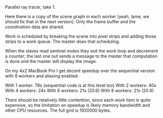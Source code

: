 Parallel ray tracer, take 1.

Here there is a copy of the scene graph in each worker (yeah, lame, we
should fix that in the next version).  Only the frame buffer and the
coordination data are shared.

Work is scheduled by breaking the scene into pixel strips and adding
those strips to a work queue.  The master does that scheduling.

When the slaves read sentinel nodes they exit the work loop and
decrement a counter; the last one out sends a message to the master
that computation is done and the master will display the image.

On my 4x2 MacBook Pro I get decent speedup over the sequential version
with 8 workers and aliasing enabled:

With 1 worker:  78s  (sequential code is at this level too)
With 2 workers: 40s
With 4 workers: 24s
With 6 workers: 21s  (20.6)
With 8 workers: 21s  (20.9)

There should be relatively little contention, since each work item is
quite expensive, so the limitation on speedup is likely memory
bandwidth and other CPU resources.  The full grid is 1920000 bytes.
